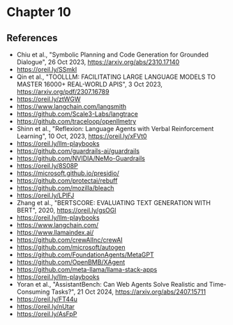 # Chapter 10

## References 

* Chiu et al., "Symbolic Planning and Code Generation for Grounded Dialogue", 26 Oct 2023, https://arxiv.org/abs/2310.17140
* https://oreil.ly/SSmkI
* Qin et al., "TOOLLLM: FACILITATING LARGE LANGUAGE MODELS TO MASTER 16000+ REAL-WORLD APIS", 3 Oct 2023, https://arxiv.org/pdf/2307.16789
* https://oreil.ly/ztWGW
* https://www.langchain.com/langsmith
* https://github.com/Scale3-Labs/langtrace
* https://github.com/traceloop/openllmetry
* Shinn et al., "Reflexion: Language Agents with Verbal Reinforcement Learning", 10 Oct, 2023, https://oreil.ly/xFVt0
* https://oreil.ly/llm-playbooks
* https://github.com/guardrails-ai/guardrails
* https://github.com/NVIDIA/NeMo-Guardrails
* https://oreil.ly/8S08P
* https://microsoft.github.io/presidio/
* https://github.com/protectai/rebuff
* https://github.com/mozilla/bleach
* https://oreil.ly/LPlFJ
* Zhang et al., "BERTSCORE: EVALUATING TEXT GENERATION WITH BERT", 2020, https://oreil.ly/gsOGl
* https://oreil.ly/llm-playbooks
* https://www.langchain.com/
* https://www.llamaindex.ai/
* https://github.com/crewAIInc/crewAI
* https://github.com/microsoft/autogen
* https://github.com/FoundationAgents/MetaGPT
* https://github.com/OpenBMB/XAgent
* https://github.com/meta-llama/llama-stack-apps
* https://oreil.ly/llm-playbooks
* Yoran et al., "AssistantBench: Can Web Agents Solve Realistic and Time-Consuming Tasks?", 21 Oct 2024, https://arxiv.org/abs/2407.15711
* https://oreil.ly/FT44u
* https://oreil.ly/nUtar
* https://oreil.ly/AsFpP
